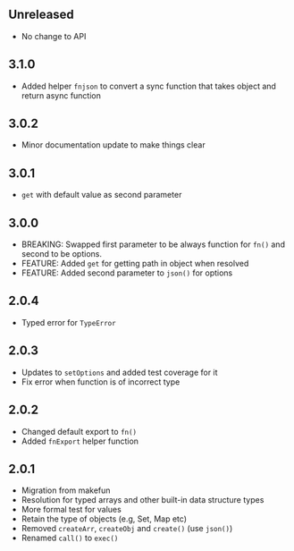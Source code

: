 ## Unreleased
- No change to API

## 3.1.0

- Added helper `fnjson` to convert a sync function that takes object and return async function

## 3.0.2

- Minor documentation update to make things clear

## 3.0.1

- `get` with default value as second parameter

## 3.0.0

- BREAKING: Swapped first parameter to be always function for `fn()` and second to be options.
- FEATURE: Added `get` for getting path in object when resolved
- FEATURE: Added second parameter to `json()` for options

## 2.0.4

- Typed error for `TypeError`

## 2.0.3

- Updates to `setOptions` and added test coverage for it
- Fix error when function is of incorrect type

## 2.0.2

- Changed default export to `fn()`
- Added `fnExport` helper function

## 2.0.1

- Migration from makefun
- Resolution for typed arrays and other built-in data structure types
- More formal test for values
- Retain the type of objects (e.g, Set, Map etc)
- Removed `createArr`, `createObj` and `create()` (use `json()`)
- Renamed `call()` to `exec()`

